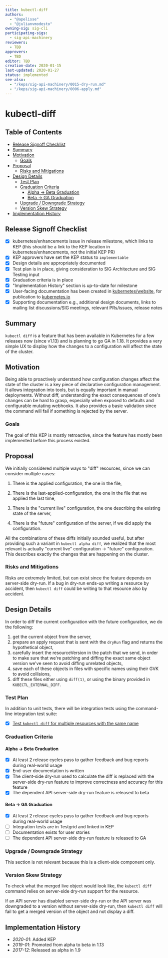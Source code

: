 ```yaml
---
title: kubectl-diff
authors:
  - "@apelisse"
  - "@julianvmodesto"
owning-sig: sig-cli
participating-sigs:
  - sig-api-machinery
reviewers:
  - TBD
approvers:
  - TBD
editor: TBD
creation-date: 2020-01-15
last-updated: 2020-01-27
status: implemented
see-also:
  - "/keps/sig-api-machinery/0015-dry-run.md"
  - "/keps/sig-api-machinery/0006-apply.md"
---
```


# kubectl-diff

## Table of Contents

<!-- toc -->
- [Release Signoff Checklist](#release-signoff-checklist)
- [Summary](#summary)
- [Motivation](#motivation)
  - [Goals](#goals)
- [Proposal](#proposal)
  - [Risks and Mitigations](#risks-and-mitigations)
- [Design Details](#design-details)
  - [Test Plan](#test-plan)
  - [Graduation Criteria](#graduation-criteria)
    - [Alpha -&gt; Beta Graduation](#alpha---beta-graduation)
    - [Beta -&gt; GA Graduation](#beta---ga-graduation)
  - [Upgrade / Downgrade Strategy](#upgrade--downgrade-strategy)
  - [Version Skew Strategy](#version-skew-strategy)
- [Implementation History](#implementation-history)
<!-- /toc -->

## Release Signoff Checklist

- [x] kubernetes/enhancements issue in release milestone, which links to KEP (this should be a link to the KEP location in kubernetes/enhancements, not the initial KEP PR)
- [x] KEP approvers have set the KEP status to `implementable`
- [x] Design details are appropriately documented
- [x] Test plan is in place, giving consideration to SIG Architecture and SIG Testing input
- [x] Graduation criteria is in place
- [x] "Implementation History" section is up-to-date for milestone
- [x] User-facing documentation has been created in [kubernetes/website], for publication to [kubernetes.io]
- [x] Supporting documentation e.g., additional design documents, links to mailing list discussions/SIG meetings, relevant PRs/issues, release notes

[kubernetes.io]: https://kubernetes.io/
[kubernetes/enhancements]: https://github.com/kubernetes/enhancements/issues
[kubernetes/kubernetes]: https://github.com/kubernetes/kubernetes
[kubernetes/website]: https://github.com/kubernetes/website

## Summary

`kubectl diff` is a feature that has been available in Kubernetes for a
few releases now (since v1.13) and is planning to go GA in 1.18. It
provides a very simple UX to display how the changes to a configuration
will affect the state of the cluster.

## Motivation

Being able to proactively understand how configuration changes affect
the state of the cluster is a key piece of declarative configuration
management. It allows integration into tools, but is equally important
in manual deployments. Without diff, understanding the exact
consequences of one's changes can be hard to grasp, especially when
exposed to defaults and configurable mutating webhooks. It also provides
a basic validation since the command will fail if something is rejected
by the server.

### Goals

The goal of this KEP is mostly retroactive, since the feature has
mostly been implemented before this process existed.

## Proposal

We initially considered multiple ways to "diff" resources, since we can
consider multiple cases:

1. There is the applied configuration, the one in the file,

2. There is the last-applied-configuration, the one in the file that we applied the last time,

3. There is the "current live" configuration, the one describing the existing state of the server,

4. There is the "future" configuration of the server, if we did apply the configuration.

All the combinations of these diffs initially sounded useful, but after
providing such a variant in `kubectl alpha diff`, we realized that the
most relevant is actually "current live" configuration -> "future" configuration.
This describes exactly the changes that are happening on the cluster.

### Risks and Mitigations

Risks are extremely limited, but can exist since the feature depends on
server-side dry-run. If a bug in dry-run ends-up writing a resource by
accident, then `kubectl diff` could be writing to that resource also by
accident.

## Design Details

In order to diff the current configuration with the future
configuration, we do the following:

1. get the current object from the server,
1. prepare an apply request that is sent with the `dryRun` flag and returns
  the hypothetical object,
1. carefully insert the resourceVersion in the patch that we send, in
  order to make sure that we're patching and diffing the exact same
  object version we've seen to avoid diffing unrelated objects,
1. save each of these objects in files with specific names using
  their GVK to avoid collisions,
1. diff these files either using `diff(1)`, or using the binary provided
  in `KUBECTL_EXTERNAL_DIFF`.

### Test Plan

In addition to unit tests, there will be integration tests using the
command-line integration test suite:

- [x] [Test `kubectl diff` for multiple resources with the same name](https://testgrid.k8s.io/presubmits-kubernetes-blocking#pull-kubernetes-integration&include-filter-by-regex=test-cmd.run_kubectl_diff_same_names)

### Graduation Criteria

#### Alpha -> Beta Graduation

- [x] At least 2 release cycles pass to gather feedback and bug reports during
  real-world usage
- [x] End-user documentation is written
- [x] The client-side dry-run used to calculate the diff is replaced with the
  server-side dry-run feature to improve correctness and accuracy for this
  feature
- [x] The dependent API server-side dry-run feature is released to beta

#### Beta -> GA Graduation

- [x] At least 2 release cycles pass to gather feedback and bug reports during
  real-world usage
- [ ] Integration tests are in Testgrid and linked in KEP
- [ ] Documentation exists for user stories
- [ ] The dependent API server-side dry-run feature is released to GA

### Upgrade / Downgrade Strategy

This section is not relevant because this is a client-side component only.

### Version Skew Strategy

To check what the merged live object would look like, the `kubectl diff`
command relies on server-side dry-run support for the resource.

If an API server has disabled server-side dry-run or the API server was
downgraded to a version without server-side dry-run, then `kubectl diff` will
fail to get a merged version of the object and not display a diff.

## Implementation History

- *2020-01*: Added KEP
- *2019-01*: Promoted from alpha to beta in 1.13
- *2017-12*: Released as alpha in 1.9
